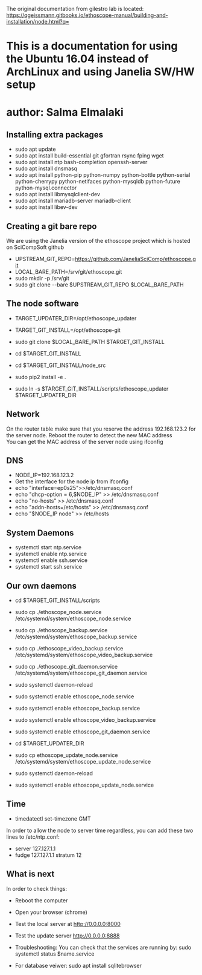 The original documentation from gilestro lab is located: https://qgeissmann.gitbooks.io/ethoscope-manual/building-and-installation/node.html?q= 

# This is a documentation for using the Ubuntu 16.04 instead of ArchLinux and using Janelia SW/HW setup 

# author: Salma Elmalaki 
 

Installing extra packages
--------------------------
* sudo apt update
* sudo apt install build-essential git gfortran rsync fping wget
* sudo apt install ntp bash-completion openssh-server
* sudo apt install dnsmasq
* sudo apt install python-pip python-numpy python-bottle python-serial python-cherrypy python-netifaces python-mysqldb python-future python-mysql.connector 
* sudo apt install libmysqlclient-dev 
* sudo apt install mariadb-server mariadb-client
* sudo apt install libev-dev 


Creating a git bare repo
------------------------
We are using the Janelia version of the ethoscope project which is hosted on SciCompSoft github 

* UPSTREAM_GIT_REPO=https://github.com/JaneliaSciComp/ethoscope.git
* LOCAL_BARE_PATH=/srv/git/ethoscope.git
* sudo mkdir -p /srv/git
* sudo git clone --bare $UPSTREAM_GIT_REPO $LOCAL_BARE_PATH


The node software
------------------

* TARGET_UPDATER_DIR=/opt/ethoscope_updater
* TARGET_GIT_INSTALL=/opt/ethoscope-git


* sudo git clone $LOCAL_BARE_PATH $TARGET_GIT_INSTALL

* cd $TARGET_GIT_INSTALL
* cd $TARGET_GIT_INSTALL/node_src
* sudo pip2 install -e .

* sudo ln -s $TARGET_GIT_INSTALL/scripts/ethoscope_updater $TARGET_UPDATER_DIR

Network
-------
On the router table make sure that you reserve the address 192.168.123.2 for the server node. 
Reboot the router to detect the new MAC address  
You can get the MAC address of the server node using ifconfig 

DNS
----
* NODE_IP=192.168.123.2
* Get the interface for the node ip from ifconfig 
* echo "interface=ep0s25">>/etc/dnsmasq.conf
* echo "dhcp-option = 6,$NODE_IP" >> /etc/dnsmasq.conf 
* echo "no-hosts" >> /etc/dnsmasq.conf
* echo "addn-hosts=/etc/hosts" >> /etc/dnsmasq.conf
* echo "$NODE_IP node" >> /etc/hosts

System Daemons
--------------

* systemctl start ntp.service
* systemctl enable ntp.service
* systemctl enable ssh.service
* systemctl start ssh.service


Our own daemons
---------------

* cd $TARGET_GIT_INSTALL/scripts

* sudo cp ./ethoscope_node.service /etc/systemd/system/ethoscope_node.service
* sudo cp ./ethoscope_backup.service /etc/systemd/system/ethoscope_backup.service
* sudo cp ./ethoscope_video_backup.service /etc/systemd/system/ethoscope_video_backup.service
* sudo cp ./ethoscope_git_daemon.service /etc/systemd/system/ethoscope_git_daemon.service

* sudo systemctl daemon-reload

* sudo systemctl enable ethoscope_node.service
* sudo systemctl enable ethoscope_backup.service
* sudo systemctl enable ethoscope_video_backup.service
* sudo systemctl enable ethoscope_git_daemon.service

* cd $TARGET_UPDATER_DIR
* sudo cp ethoscope_update_node.service /etc/systemd/system/ethoscope_update_node.service

* sudo systemctl daemon-reload
* sudo systemctl enable ethoscope_update_node.service


Time
----
* timedatectl set-timezone GMT

In order to allow the node to server time regardless, you can add these two lines to /etc/ntp.conf:

* server 127.127.1.1
* fudge 127.127.1.1 stratum 12


What is next
------------
In order to check things:

* Reboot the computer
* Open your browser (chrome)
* Test the local server at http://0.0.0.0:8000

* Test the update server http://0.0.0.0:8888

* Troubleshooting:  You can check that the services are running by: sudo systemctl status $name.service 

* For database veiwer: sudo apt install sqlitebrowser




